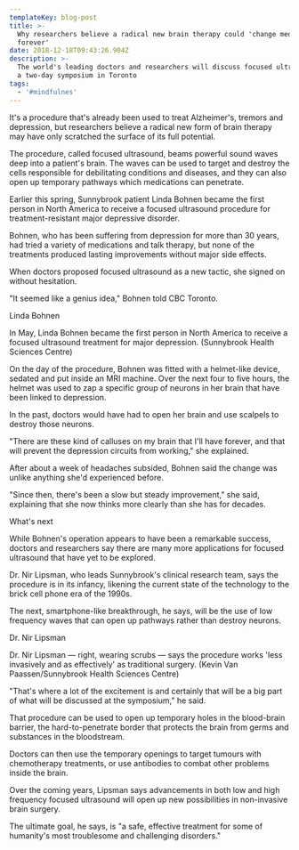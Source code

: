 ```yaml
---
templateKey: blog-post
title: >-
  Why researchers believe a radical new brain therapy could 'change medicine
  forever'
date: 2018-12-18T09:43:26.904Z
description: >-
  The world's leading doctors and researchers will discuss focused ultrasound at
  a two-day symposium in Toronto
tags:
  - '#mindfulnes'
---
```

It's a procedure that's already been used to treat Alzheimer's, tremors and depression, but researchers believe a radical new form of brain therapy may have only scratched the surface of its full potential.



The procedure, called focused ultrasound, beams powerful sound waves deep into a patient's brain. The waves can be used to target and destroy the cells responsible for debilitating conditions and diseases, and they can also open up temporary pathways which medications can penetrate.

Earlier this spring, Sunnybrook patient Linda Bohnen became the first person in North America to receive a focused ultrasound procedure for treatment-resistant major depressive disorder.



Bohnen, who has been suffering from depression for more than 30 years, had tried a variety of medications and talk therapy, but none of the treatments produced lasting improvements without major side effects.



When doctors proposed focused ultrasound as a new tactic, she signed on without hesitation.



"It seemed like a genius idea," Bohnen told CBC Toronto.



Linda Bohnen

In May, Linda Bohnen became the first person in North America to receive a focused ultrasound treatment for major depression. (Sunnybrook Health Sciences Centre)

On the day of the procedure, Bohnen was fitted with a helmet-like device, sedated and put inside an MRI machine. Over the next four to five hours, the helmet was used to zap a specific group of neurons in her brain that have been linked to depression.



In the past, doctors would have had to open her brain and use scalpels to destroy those neurons.



"There are these kind of calluses on my brain that I'll have forever, and that will prevent the depression circuits from working," she explained.



After about a week of headaches subsided, Bohnen said the change was unlike anything she'd experienced before.



"Since then, there's been a slow but steady improvement," she said, explaining that she now thinks more clearly than she has for decades.



What's next

While Bohnen's operation appears to have been a remarkable success, doctors and researchers say there are many more applications for focused ultrasound that have yet to be explored.



Dr. Nir Lipsman, who leads Sunnybrook's clinical research team, says the procedure is in its infancy, likening the current state of the technology to the brick cell phone era of the 1990s.



The next, smartphone-like breakthrough, he says, will be the use of low frequency waves that can open up pathways rather than destroy neurons.



Dr. Nir Lipsman

Dr. Nir Lipsman — right, wearing scrubs — says the procedure works 'less invasively and as effectively' as traditional surgery. (Kevin Van Paassen/Sunnybrook Health Sciences Centre)

"That's where a lot of the excitement is and certainly that will be a big part of what will be discussed at the symposium," he said.



That procedure can be used to open up temporary holes in the blood-brain barrier, the hard-to-penetrate border that protects the brain from germs and substances in the bloodstream.



Doctors can then use the temporary openings to target tumours with chemotherapy treatments, or use antibodies to combat other problems inside the brain.



Over the coming years, Lipsman says advancements in both low and high frequency focused ultrasound will open up new possibilities in non-invasive brain surgery.



The ultimate goal, he says, is "a safe, effective treatment for some of humanity's most troublesome and challenging disorders."
